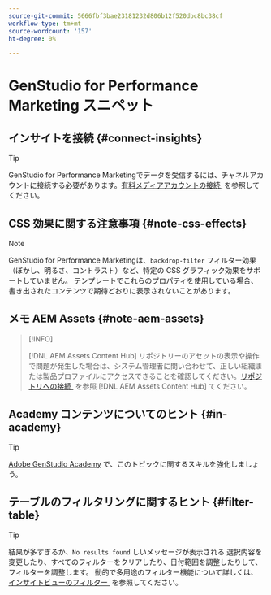 ```yaml
---
source-git-commit: 5666fbf3bae23181232d806b12f520dbc8bc38cf
workflow-type: tm+mt
source-wordcount: '157'
ht-degree: 0%

---
```

# GenStudio for Performance Marketing スニペット

## インサイトを接続 {#connect-insights}

>[!TIP]
>
>GenStudio for Performance Marketingでデータを受信するには、チャネルアカウントに接続する必要があります。 [&#x200B; 有料メディアアカウントの接続 &#x200B;](/help/user-guide/connectors/connect-channel.md) を参照してください。

## CSS 効果に関する注意事項 {#note-css-effects}

>[!NOTE]
>
>GenStudio for Performance Marketingは、`backdrop-filter` フィルター効果（ぼかし、明るさ、コントラスト）など、特定の CSS グラフィック効果をサポートしていません。 テンプレートでこれらのプロパティを使用している場合、書き出されたコンテンツで期待どおりに表示されないことがあります。

## メモ AEM Assets {#note-aem-assets}

>[!INFO]
>
>[!DNL AEM Assets Content Hub] リポジトリーのアセットの表示や操作で問題が発生した場合は、システム管理者に問い合わせて、正しい組織または製品プロファイルにアクセスできることを確認してください。 [&#x200B; リポジトリへの接続 &#x200B;](/help/user-guide/content/connect-aem-repo.md) を参照  [!DNL AEM Assets Content Hub]  てください。

## Academy コンテンツについてのヒント {#in-academy}

>[!TIP]
>
>[Adobe GenStudio Academy](https://learningmanager.adobe.com/genstudioacademy) で、このトピックに関するスキルを強化しましょう。

## テーブルのフィルタリングに関するヒント {#filter-table}

>[!TIP]
>
>結果が多すぎるか、`No results found` しいメッセージが表示される 選択内容を変更したり、すべてのフィルターをクリアしたり、日付範囲を調整したりして、フィルターを調整します。 動的で多用途のフィルター機能について詳しくは、[&#x200B; インサイトビューのフィルター &#x200B;](/help/user-guide/insights/filter-views.md) を参照してください。
